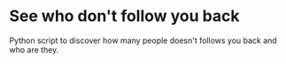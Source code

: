 # See who don't follow you back
Python script to discover how many people doesn't follows you back and who are they.
